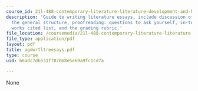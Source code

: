 ```yaml
---
course_id: 21l-488-contemporary-literature-literature-development-and-human-rights-spring-2008
description: 'Guide to writing literature essays, include discussion of the basics,
  the general structure, proofreading: questions to ask yourself, in-text citation,
  works cited list, and the grading rubric.'
file_location: /coursemedia/21l-488-contemporary-literature-literature-development-and-human-rights-spring-2008/b6adc7db531f787068e5e69a9fc1cd7a_agdwrtltreesays.pdf
file_type: application/pdf
layout: pdf
title: agdwrtltreesays.pdf
type: course
uid: b6adc7db531f787068e5e69a9fc1cd7a

---
```

None